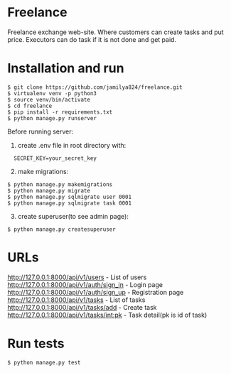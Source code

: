 # Freelance
Freelance exchange web-site. Where customers can create tasks and put price. Executors can do task if it is not done and get paid.

# Installation and run
```
$ git clone https://github.com/jamilya824/freelance.git
$ virtualenv venv -p python3
$ source venv/bin/activate
$ cd freelance
$ pip install -r requirements.txt
$ python manage.py runserver
```
Before running server:
1) create .env file in root directory with:
```
  SECRET_KEY=your_secret_key
```
2) make migrations:
```
$ python manage.py makemigrations
$ python manage.py migrate
$ python manage.py sqlmigrate user 0001
$ python manage.py sqlmigrate task 0001
```
3) create superuser(to see admin page):
```
$ python manage.py createsuperuser
```

# URLs
http://127.0.0.1:8000/api/v1/users - List of users 
http://127.0.0.1:8000/api/v1/auth/sign_in - Login page  
http://127.0.0.1:8000/api/v1/auth/sign_up - Registration page  
http://127.0.0.1:8000/api/v1/tasks - List of tasks  
http://127.0.0.1:8000/api/v1/tasks/add - Create task  
http://127.0.0.1:8000/api/v1/tasks/<int:pk> - Task detail(pk is id of task)  

# Run tests
```
$ python manage.py test
```